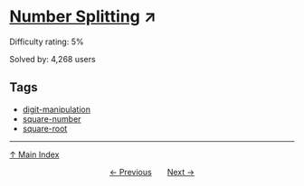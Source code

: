 # [Number Splitting](https://projecteuler.net/problem=719) ↗️

Difficulty rating: 5%

Solved by: 4,268 users
## Tags

- [digit-manipulation](../tags/digit-manipulation.md)
- [square-number](../tags/square-number.md)
- [square-root](../tags/square-root.md)



---

[↑ Main Index](../README.md)


<div align=center><a href='718.md'>← Previous</a> &nbsp;&nbsp; &nbsp;&nbsp;  <a href='720.md'>Next →</a></div>
